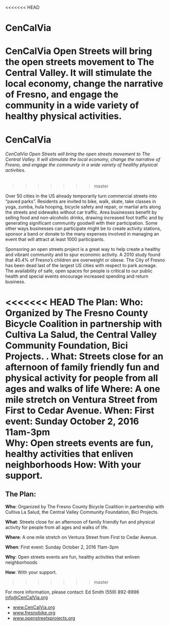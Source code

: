 <<<<<<< HEAD
# CenCalVia

CenCalVia Open Streets will bring the open streets movement to The Central Valley. It will stimulate the local economy, change the narrative of Fresno, and engage the community in a wide variety of healthy physical activities.
=======
# **CenCalVia**

###### CenCalVia Open Streets will bring the open streets movement to The Central Valley. It will stimulate the local economy, change the narrative of Fresno, and engage the community in a wide variety of healthy physical activities.
>>>>>>> master

Over 50  cities in the US already temporarily turn commercial streets into “paved parks”.   Residents are invited to bike, walk, skate, take classes in yoga, zumba, hula hooping, bicycle safety and repair, or martial arts along the streets and sidewalks without car traffic.  Area businesses benefit by selling  food and non-alcoholic drinks, drawing increased foot traffic and by generating significant community goodwill with their participation.  Some other ways businesses can participate might be to create activity stations, sponsor a band or donate to the many expenses involved in managing an event that will attract at least 1000 participants.  

Sponsoring an open streets project is a great way to help create a healthy and  vibrant community and to spur economic activity.  A 2010 study found that 40.4% of Fresno’s children are overweight or obese. The City of Fresno has been dead last of the largest US cities with respect to park acreage. The availability of safe, open spaces for people is critical to our public health and special events encourage increased spending  and return business.

<<<<<<< HEAD
The Plan:
Who: Organized by The Fresno County  Bicycle Coalition in partnership with Cultiva La Salud, the Central Valley Community Foundation, Bici Projects. .
What: Streets close for an afternoon of family friendly fun and physical activity for people from all ages and walks of life
Where:  A one mile stretch on Ventura Street from First to Cedar Avenue.
When: First event: Sunday October 2, 2016  11am-3pm  
Why: Open streets events are fun, healthy activities that enliven neighborhoods
How: With your support.
=======
## The Plan:
**Who**: Organized by The Fresno County  Bicycle Coalition in partnership with Cultiva La Salud, the Central Valley Community Foundation, Bici Projects.

**What**: Streets close for an afternoon of family friendly fun and physical activity for people from all ages and walks of life.

**Where**:  A one mile stretch on Ventura Street from First to Cedar Avenue.

**When**: First event: Sunday October 2, 2016  11am-3pm  

**Why**: Open streets events are fun, healthy activities that enliven neighborhoods

**How**: With your support.
>>>>>>> master

For more information, please contact: Ed Smith (559) 892-8996 info@CenCalVia.org

- www.CenCalVia.org
- www.fresnobike.org
- www.openstreetsprojects.org
